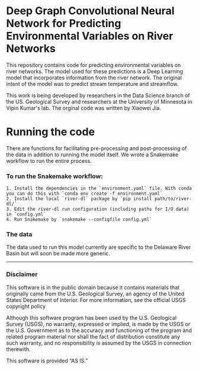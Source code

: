 # Deep Graph Convolutional Neural Network for Predicting Environmental Variables on River Networks
This repository contains code for predicting environmental variables on river networks.
The model used for these predictions is a Deep Learning model that incorporates information from the river network.
The original intent of the model was to predict stream temperature and streamflow. 

This work is being developed by researchers in the Data Science branch of the US. Geological Survey and researchers at the University of Minnesota in Vipin Kumar's lab. The orginal code was written by Xiaowei Jia.

# Running the code
There are functions for facilitating pre-processing and post-processing of the data in addition to running the model itself. We wrote a Snakemake workflow to run the entire process. 


### To run the Snakemake workflow:

    1. Install the dependencies in the `environment.yaml` file. With conda you can do this with `conda env create -f environment.yaml`
    2. Install the local `river-dl` package by `pip install path/to/river-dl/`
    3. Edit the river-dl run configuration (including paths for I/O data) in `config.yml`
    4. Run Snakemake by `snakemake --configfile config.yml`

### The data
The data used to run this model currently are specific to the Delaware River Basin but will soon be made more generic.

___

### Disclaimer
This software is in the public domain because it contains materials that originally came from the U.S. Geological Survey, an agency of the United States Department of Interior. For more information, see the official USGS copyright policy

Although this software program has been used by the U.S. Geological Survey (USGS), no warranty, expressed or implied, is made by the USGS or the U.S. Government as to the accuracy and functioning of the program and related program material nor shall the fact of distribution constitute any such warranty, and no responsibility is assumed by the USGS in connection therewith.

This software is provided “AS IS.”
